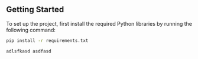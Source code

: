 ## Getting Started

To set up the project, first install the required Python libraries by running the following command:
```bash
pip install -r requirements.txt

adlsfkasd asdfasd
